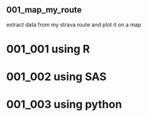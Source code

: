 ## 001_map_my_route
extract data from my strava route and plot it on a map

# 001_001 using R




# 001_002 using SAS




# 001_003 using python
